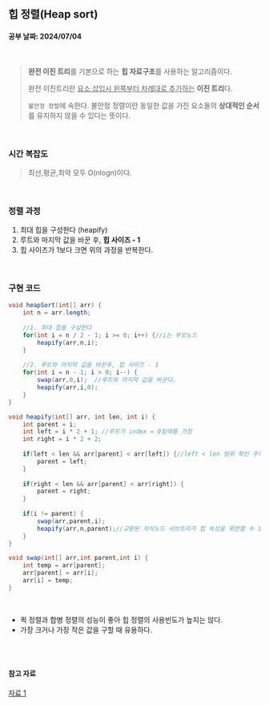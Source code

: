 ## 힙 정렬(Heap sort)
#### 공부 날짜: 2024/07/04

<br>

> **완전 이진 트리**를 기본으로 하는 **힙 자료구조**를 사용하는 알고리즘이다. 
> 
> 완전 이진트리란 <u>요소 삽입시 왼쪽부터 차례대로 추가하는</u> **이진 트리**다. 
> 
> `불안정 정렬`에 속한다. 불안정 정렬이란 동일한 값을 가진 요소들의 **상대적인 순서**를 유지하지 않을 수 있다는 뜻이다. 

<br>

### 시간 복잡도 
>최선,평균,최악 모두 O(nlogn)이다. 


<br>

### 정렬 과정 
1. 최대 힙을 구성한다 (heapify)
2. 루트와 마지막 값을 바꾼 후, **힙 사이즈 - 1** 
3. 힙 사이즈가 1보다 크면 위의 과정을 반복한다.


<br>

### 구현 코드 
```java
void heapSort(int[] arr) {
    int n = arr.length; 
    
    //1. 최대 힙을 구성한다
    for(int i = n / 2 - 1; i >= 0; i++) {//i는 부모노드 
        heapify(arr,n,i);
    }
    
    //2. 루트와 마지막 값을 바꾼후, 힙 사이즈 - 1
    for(int i = n - 1; i > 0; i--) {
        swap(arr,0,i);  //루트와 마지막 값을 바꾼다. 
        heapify(arr,i,0);
    }
}

void heapify(int[] arr, int len, int i) {
    int parent = i; 
    int left = i * 2 + 1; //루트가 index = 0일때를 가정 
    int right = i * 2 + 2; 
    
    if(left < len && arr[parent] < arr[left]) {//left < len 범위 확인 주의 
        parent = left;
    }
    
    if(right < len && arr[parent] < arr[right]) {
        parent = right;
    }
    
    if(i != parent) {
        swap(arr,parent,i);
        heapify(arr,n,parent);//교환된 자식노드 서브트리가 힙 속성을 위반할 수 있으므로 
    }
}

void swap(int[] arr,int parent,int i) {
    int temp = arr[parent];
    arr[parent] = arr[i];
    arr[i] = temp;
}

```

<br>

- 퀵 정렬과 합병 정렬의 성능이 좋아 힙 정렬의 사용빈도가 높지는 않다. 
- 가장 크거나 가장 작은 값을 구할 때 유용하다.


<br><br>

#### 참고 자료
[자료 1](https://gyoogle.dev/blog/algorithm/Heap%20Sort.html)